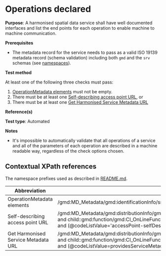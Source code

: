 # Operations declared

**Purpose**: A harmonised spatial data service shall have well documented
interfaces and list the end points for each operation to enable machine to machine communication.

**Prerequisites**

* The metadata record for the service needs to pass as a valid ISO 19139 metadata record (schema validation) including both ```gmd``` and the ```srv``` schemas (see [namespaces](README.md#namespaces)).

**Test method**

At least one of the following three checks must pass:

1. [OperationMetadata elements](#operation_metadata) must not be empty.
2. There must be at least one [Self-describing access point URL](#self-describing_access_point_url), or
3. There must be at least one [Get Harmonised Service Metadata URL](#get_service_metadata_url)

**Reference(s)**

**Test type**: Automated

**Notes**

* It's impossible to automatically validate that all operations of a service and all of the  parameters of each operation are described in a machine readable way, regardless of the check options chosen.

## Contextual XPath references

The namespace prefixes used as described in [README.md](README.md#namespaces).

Abbreviation                                               |  XPath expression
---------------------------------------------------------- | -------------------------------------------------------------------------
OperationMetadata elements <a name="operation_metadata"></a> | /gmd:MD_Metadata/gmd:identificationInfo/srv:SV_ServiceIdentification/srv:containsOperations/srv:SV_OperationMetadata
Self-describing access point URL <a name="self-describing_access_point_url"></a> | /gmd:MD\_Metadata/gmd:distributionInfo/gmd:MD\_Distribution/gmd:transferOptions/gmd:MD\_DigitalTransferOptions/gmd:onLine/gmd:CI\_OnlineResource[child::gmd:linkage/gmd:URL and child::gmd:function/gmd:CI\_OnLineFunctionCode[@codeList='http://inspire.ec.europa.eu/draft-schemas/resources/Codelist/gmxCodelist.xml#INSPIRE_CI_OnLineFunctionCode' and (@codeListValue='accessPoint-selfDescribing']]/gmd:linkage/gmd:URL
Get Harmonised Service Metadata URL <a name="get_service_metadata_url"></a> | /gmd:MD\_Metadata/gmd:distributionInfo/gmd:MD\_Distribution/gmd:transferOptions/gmd:MD\_DigitalTransferOptions/gmd:onLine/gmd:CI\_OnlineResource[child::gmd:linkage/gmd:URL and child::gmd:function/gmd:CI\_OnLineFunctionCode[@codeList='http://inspire.ec.europa.eu/draft-schemas/resources/Codelist/gmxCodelist.xml#INSPIRE_CI_OnLineFunctionCode' and (@codeListValue=providesServiceMetadata']]/gmd:linkage/gmd:URL
